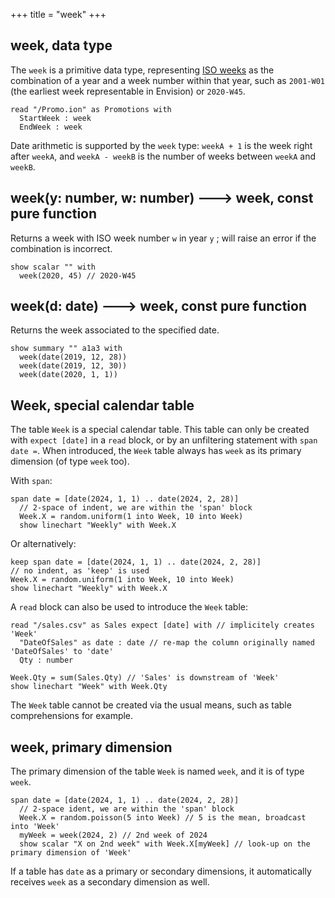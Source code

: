 +++
title = "week"
+++

## week, data type

The `week` is a primitive data type, representing [ISO weeks](https://en.wikipedia.org/wiki/ISO_week_date) as the combination of a year and a week number within that year, such as `2001-W01` (the earliest week representable in Envision) or `2020-W45`.

```envision
read "/Promo.ion" as Promotions with 
  StartWeek : week
  EndWeek : week
```

Date arithmetic is supported by the `week` type: `weekA + 1` is the week right after `weekA`, and `weekA - weekB` is the number of weeks between `weekA` and `weekB`.

## week(y: number, w: number) 🡒 week, const pure function

Returns a week with ISO week number `w` in year `y` ; will raise an error if the combination is incorrect.

```envision
show scalar "" with 
  week(2020, 45) // 2020-W45
```

## week(d: date) 🡒 week, const pure function

Returns the week associated to the specified date.

```envision
show summary "" a1a3 with
  week(date(2019, 12, 28))
  week(date(2019, 12, 30))
  week(date(2020, 1, 1))
```

## Week, special calendar table

The table `Week` is a special calendar table. This table can only be created with `expect [date]` in a `read` block, or by an unfiltering statement with `span date =`. When introduced, the `Week` table always has `week` as its primary dimension (of type `week` too).

With `span`:

```envision
span date = [date(2024, 1, 1) .. date(2024, 2, 28)]
  // 2-space of indent, we are within the 'span' block
  Week.X = random.uniform(1 into Week, 10 into Week)
  show linechart "Weekly" with Week.X
```

Or alternatively:

```envision
keep span date = [date(2024, 1, 1) .. date(2024, 2, 28)]
// no indent, as 'keep' is used
Week.X = random.uniform(1 into Week, 10 into Week)
show linechart "Weekly" with Week.X
```

A `read` block can also be used to introduce the `Week` table:

```envision
read "/sales.csv" as Sales expect [date] with // implicitely creates 'Week'
  "DateOfSales" as date : date // re-map the column originally named 'DateOfSales' to 'date'
  Qty : number

Week.Qty = sum(Sales.Qty) // 'Sales' is downstream of 'Week'
show linechart "Week" with Week.Qty
```

The `Week` table cannot be created via the usual means, such as table comprehensions for example.

## week, primary dimension

The primary dimension of the table `Week` is named `week`, and it is of type `week`.

```envision
span date = [date(2024, 1, 1) .. date(2024, 2, 28)]
  // 2-space ident, we are within the 'span' block
  Week.X = random.poisson(5 into Week) // 5 is the mean, broadcast into 'Week'
  myWeek = week(2024, 2) // 2nd week of 2024
  show scalar "X on 2nd week" with Week.X[myWeek] // look-up on the primary dimension of 'Week'
```

If a table has `date` as a primary or secondary dimensions, it automatically receives `week` as a secondary dimension as well.
